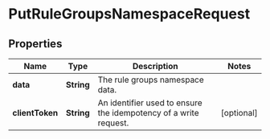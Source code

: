 

# PutRuleGroupsNamespaceRequest


## Properties

| Name | Type | Description | Notes |
|------------ | ------------- | ------------- | -------------|
|**data** | **String** | The rule groups namespace data. |  |
|**clientToken** | **String** | An identifier used to ensure the idempotency of a write request. |  [optional] |



